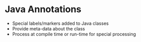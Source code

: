 # Java Annotations

* Special labels/markers added to Java classes
* Provide meta-data about the class
* Process at compile time or run-time for special processing  

